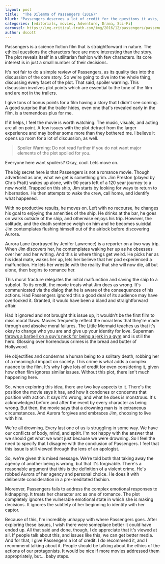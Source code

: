 ```yaml
---
layout: post
title:  "The Dilemma of Passengers (2016)"
blurb: "Passengers deserves a lot of credit for the questions it asks, even if the answers it gives aren't satisfactory."
categories: [editorials, movies, Adventure, Drama, Sci-Fi]
carousel: https://img.critical-truth.com/img/2016/12/passengers/passengers-cover.jpg
author: dscott
---
```


Passengers is a science fiction film that is straightforward in nature. The ethical questions the characters face are more interesting than the story. The plot reveals itself in a utilitarian fashion with few characters. Its core interest is in just a small number of their decisions. 

It's not fair to do a simple review of Passengers, as its quality ties into the discussion of the core story. So we're going to dive into the whole thing, discussing every facet of the plot. That said, spoiler warning. This discussion involves plot points which are essential to the tone of the film and are not in the trailers.

I give tons of bonus points for a film having a story that I didn't see coming. A good surprise that the trailer hides, even one that's revealed early in the film, is a tremendous plus for me.

If it helps, I feel the movie is worth watching. The  music, visuals, and acting are all on point. A few issues with the plot detract from the larger experience and may bother some more than they bothered me. I believe it opens up room for a lot of discussion, as well.

> Spoiler Warning: Do not read further if you do not want major elements of the plot spoiled for you.

Everyone here want spoilers? Okay, cool. Lets move on.

The big secret here is that Passengers is not a romance movie. Though advertised as one, what we get is something grim. Jim Preston (played by Chris Pratt) wakes up alone, with 90 years left of a 120 year journey to a new world. Trapped on this ship, Jim starts by looking for ways to return to hibernation. He then attempts to wake the crew, call home, and identify what happened. 

With no productive results, he moves on. Left with no recourse, he changes his goal to enjoying the amenities of the ship. He drinks at the bar, he goes on walks outside of the ship, and otherwise enjoys his trip. However, the solitude, and the death sentence weigh on him and he becomes suicidal. Jim contemplates flushing himself out of the airlock before discovering Aurora.

Aurora Lane (portrayed by Jenifer Lawrence) is a reporter on a two way trip. When Jim discovers her, he contemplates waking her up as he obsesses over her and her writing. And this is where things get weird. He picks her as his ideal mate, wakes her up, lets her  believe that her pod experienced a malfunction. He lets her wrestle with the reality that she will now die, all but alone, then begins to romance her.

This moral fracture  relegates the initial malfunction and saving the ship to a subplot. To its credit, the movie treats what Jim does as wrong. It's communicated via the dialog that he is aware of the consequences of his actions. Had Passengers ignored this a good deal of its audience may have overlooked it. Granted, it would have been a bland and straightforward affair. 

Had it ignored and not brought this issue up, it wouldn't be the first film to miss moral flaws. Movies frequently reflect the moral lens that they're made through and absolve moral failures. The Little Mermaid teaches us that it's okay to change who you are and give up your identity for love. Superman [throws a barbell on a guy's neck for being a jerk in a gym](https://youtu.be/1phidBmoNcY?t=1m34s "Superman attempts murder.") and is still the hero. Glossing over horrendous crimes is the bread and butter of Hollywood. 

He objectifies and condemns a human being to a solitary death, robbing her of a meaningful impact on society. This crime is what adds a complex nuance to the film. It's why I give lots of credit for even considering it, given how often film ignores similar issues. Without this plot, there isn't much happening here.

So, when exploring this idea, there are two key aspects to it. There's the position the movie says it has, and how it condones or condemns that position with action. It says it's wrong, and what he does is monstrous. It's acknowledged before and after the event by every character as being wrong. But then, the movie says that a drowning man is in extraneous circumstances. And Aurora forgives and embraces Jim, choosing to live with him.

We're all drowning. Every last one of us is struggling in some way. We have our conflicts of body, mind, and spirit. I'm not happy with the answer that we should get what we want just because we were drowning. So I feel the need to specify that I disagree with the conclusion of Passengers. I feel that this issue is still viewed through the lens of an apologist.

So, we're given this mixed message. We're told both that taking away the agency of another being is wrong, but that it's forgivable. There's a reasonable argument that this is the definition of a violent crime. He's robbed Aurora of her agency and personal choice. He does it with deliberate consideration in a pre-meditated fashion.

Moreover, Passengers fails to address the complex emotional responses to kidnapping. It treats her character arc as one of romance. The plot completely ignores the vulnerable emotional state in which she is making decisions. It ignores the subtlety of her beginning to identify with her captor. 

Because of this, I'm incredibly unhappy with where Passengers goes. After exploring these issues, I wish there were someplace better it could have ended up. All that said and done, though, I do appreciate that it's viewed at all. If people talk about this, and issues like this, we can get better media. And for that, I give Passengers a lot of credit. I do recommend it, and I recommend talking about it. People should be talking about the ethics of the actions of our protagonists. It would be nice if more movies addressed them appropriately, but... baby steps.